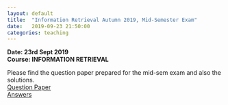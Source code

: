```yaml
---
layout: default
title:  "Information Retrieval Autumn 2019, Mid-Semester Exam"
date:   2019-09-23 21:50:00
categories: teaching
---
```


**Date: 23rd Sept 2019** <br>
**Course: INFORMATION RETRIEVAL**

Please find the question paper prepared for the mid-sem exam and also the solutions. <br>
[Question Paper](https://drive.google.com/file/d/1k4SzAU_rpM9rR6JUUZTRlUM19Nd17L46/view?usp=sharing) <br>
[Answers](https://drive.google.com/file/d/1i5enWBjGvY_B37oO1DKeryfo-G_zuAKs/view?usp=sharing)
